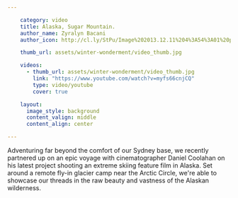```yaml
---

    category: video
    title: Alaska, Sugar Mountain.
    author_name: Zyralyn Bacani
    author_icon: http://cl.ly/StPu/Image%202013.12.11%204%3A54%3A01%20pm.png

    thumb_url: assets/winter-wonderment/video_thumb.jpg

    videos:
      - thumb_url: assets/winter-wonderment/video_thumb.jpg
        link: "https://www.youtube.com/watch?v=myfs66cnjCQ"
        type: video/youtube
        cover: true

    layout:
      image_style: background
      content_valign: middle
      content_align: center

---
```


Adventuring far beyond the comfort of our Sydney base, we recently partnered up on an epic voyage with cinematographer Daniel Coolahan on his latest project shooting an extreme skiing feature film in Alaska. Set around a remote fly-in glacier camp near the Arctic Circle, we're able to showcase our threads in the raw beauty and vastness of the Alaskan wilderness.
